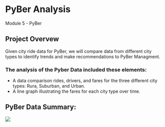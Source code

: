 # PyBer Analysis
Module 5 - PyBer
## Project Overvew
Given city ride data for PyBer, we will compare data from different city types to identify trends and make recommendations to PyBer Managment.
### The analysis of the Pyber Data included these elements:
- A data comparison rides, drivers, and fares for the three different city types:  Rura, Suburban, and Urban.
- A line graph illustrating the fares for each city type over time.

## PyBer Data Summary:
<img src=/Resources/Pyber_Summary_Data.png></img><br>
